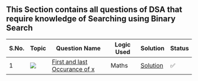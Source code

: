 ## This Section contains all questions of DSA that require knowledge of Searching using Binary Search

S.No. | Topic | Question Name | Logic Used | Solution | Status |
------|---------------|------------|-------|------|------|
1 | ![](https://img.shields.io/badge/BS-f0772b?style=for-the-badge&logo=array&logoColor=black) | [First and last Occurance of x](https://leetcode.com/problems/find-first-and-last-position-of-element-in-sorted-array/description/?envType=daily-question&envId=2023-10-09) | Maths | [Solution](https://github.com/Vishal48-21/DSA_practise/blob/main/Maths/majority-element-ii.cpp) | ✅ |



